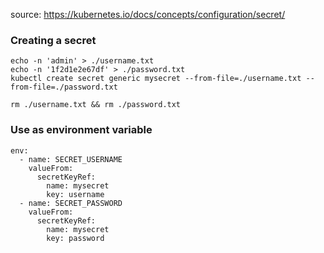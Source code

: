 source: https://kubernetes.io/docs/concepts/configuration/secret/

### Creating a secret
```
echo -n 'admin' > ./username.txt
echo -n '1f2d1e2e67df' > ./password.txt
kubectl create secret generic mysecret --from-file=./username.txt --from-file=./password.txt

rm ./username.txt && rm ./password.txt
```

### Use as environment variable

```
env:
  - name: SECRET_USERNAME
    valueFrom:
      secretKeyRef:
        name: mysecret
        key: username
  - name: SECRET_PASSWORD
    valueFrom:
      secretKeyRef:
        name: mysecret
        key: password
```